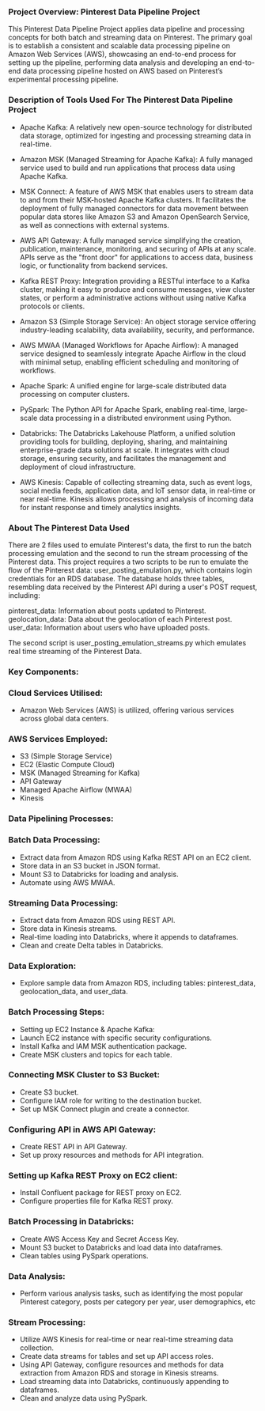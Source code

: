 
### **Project Overview: Pinterest Data Pipeline Project**

This Pinterest Data Pipeline Project applies data pipeline and processing concepts for both batch and streaming data on Pinterest. 
The primary goal is to establish a consistent and scalable data processing pipeline on Amazon Web Services (AWS), showcasing an end-to-end process for 
setting up the pipeline, performing data analysis and developing an end-to-end data processing pipeline hosted on AWS based on 
Pinterest’s experimental processing pipeline.

### **Description of Tools Used For The Pinterest Data Pipeline Project**

- Apache Kafka: A relatively new open-source technology for distributed data storage, optimized for ingesting and processing streaming data in real-time.

- Amazon MSK (Managed Streaming for Apache Kafka): A fully managed service used to build and run applications that process data using Apache Kafka.

- MSK Connect: A feature of AWS MSK that enables users to stream data to and from their MSK-hosted Apache Kafka clusters. It facilitates the deployment of fully 
  managed connectors for data movement between popular data stores like Amazon S3 and Amazon OpenSearch Service, as well as connections with external systems.

- AWS API Gateway: A fully managed service simplifying the creation, publication, maintenance, monitoring, and securing of APIs at any scale. APIs serve as the 
  "front door" for applications to access data, business logic, or functionality from backend services.

- Kafka REST Proxy: Integration providing a RESTful interface to a Kafka cluster, making it easy to produce and consume messages, view cluster states, or perform a 
  administrative actions without using native Kafka protocols or clients.

- Amazon S3 (Simple Storage Service): An object storage service offering industry-leading scalability, data availability, security, and performance.

- AWS MWAA (Managed Workflows for Apache Airflow): A managed service designed to seamlessly integrate Apache Airflow in the cloud with minimal setup, enabling 
  efficient scheduling and monitoring of workflows.

- Apache Spark: A unified engine for large-scale distributed data processing on computer clusters.

- PySpark: The Python API for Apache Spark, enabling real-time, large-scale data processing in a distributed environment using Python.

- Databricks: The Databricks Lakehouse Platform, a unified solution providing tools for building, deploying, sharing, and maintaining enterprise-grade data solutions 
  at scale. It integrates with cloud storage, ensuring security, and facilitates the management and deployment of cloud infrastructure.

- AWS Kinesis: Capable of collecting streaming data, such as event logs, social media feeds, application data, and IoT sensor data, in real-time or near real-time. 
  Kinesis allows processing and analysis of incoming data for instant response and timely analytics insights.

### **About The Pinterest Data Used**

There are 2 files used to emulate Pinterest's data, the first to run the batch processing emulation and the second to run the stream processing of the Pinterest data.   This project requires a two scripts to be run to emulate the flow of the Pinterest data: user_posting_emulation.py, which contains login credentials for an RDS database. The database holds three tables, resembling data received by the Pinterest API during a user's POST request, including:

pinterest_data: Information about posts updated to Pinterest.
geolocation_data: Data about the geolocation of each Pinterest post.
user_data: Information about users who have uploaded posts. 

The second script is user_posting_emulation_streams.py which emulates real time streaming of the Pinterest Data.  

### **Key Components:**

### **Cloud Services Utilised:**
- Amazon Web Services (AWS) is utilized, offering various services across global data centers.

### **AWS Services Employed:**
- S3 (Simple Storage Service)
- EC2 (Elastic Compute Cloud)
- MSK (Managed Streaming for Kafka)
- API Gateway
- Managed Apache Airflow (MWAA)
- Kinesis

### **Data Pipelining Processes:**

### **Batch Data Processing:**
- Extract data from Amazon RDS using Kafka REST API on an EC2 client.
- Store data in an S3 bucket in JSON format.
- Mount S3 to Databricks for loading and analysis.
- Automate using AWS MWAA.

### **Streaming Data Processing:**
- Extract data from Amazon RDS using REST API.
- Store data in Kinesis streams.
- Real-time loading into Databricks, where it appends to dataframes.
- Clean and create Delta tables in Databricks.

### **Data Exploration:**
- Explore sample data from Amazon RDS, including tables: pinterest_data, geolocation_data, and user_data.

### **Batch Processing Steps:**
- Setting up EC2 Instance & Apache Kafka:
- Launch EC2 instance with specific security configurations.
- Install Kafka and IAM MSK authentication package.
- Create MSK clusters and topics for each table.

### **Connecting MSK Cluster to S3 Bucket:**
- Create S3 bucket.
- Configure IAM role for writing to the destination bucket.
- Set up MSK Connect plugin and create a connector.

### **Configuring API in AWS API Gateway:**
- Create REST API in API Gateway.
- Set up proxy resources and methods for API integration.

### **Setting up Kafka REST Proxy on EC2 client:**
- Install Confluent package for REST proxy on EC2.
- Configure properties file for Kafka REST proxy.

### **Batch Processing in Databricks:**
- Create AWS Access Key and Secret Access Key.
- Mount S3 bucket to Databricks and load data into dataframes.
- Clean tables using PySpark operations.

### **Data Analysis:**
- Perform various analysis tasks, such as identifying the most popular Pinterest category, posts per category per year, user demographics, etc

### **Stream Processing:**
- Utilize AWS Kinesis for real-time or near real-time streaming data collection.
- Create data streams for tables and set up API access roles.
- Using API Gateway, configure resources and methods for data extraction from Amazon RDS and storage in Kinesis streams.
- Load streaming data into Databricks, continuously appending to dataframes.
- Clean and analyze data using PySpark.







